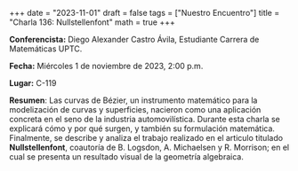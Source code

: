 +++
date  = "2023-11-01"
draft = false
tags  = ["Nuestro Encuentro"]
title = "Charla 136: Nullstellenfont"
math  = true
+++

**Conferencista:** Diego Alexander Castro Ávila, Estudiante Carrera de Matemáticas UPTC.

**Fecha:** Miércoles 1 de noviembre de 2023, 2:00 p.m.

**Lugar:** C-119

**Resumen**: Las curvas de Bézier, un instrumento matemático para la modelización de curvas y superficies, nacieron como una aplicación concreta en el seno de la industria automovilística. Durante esta charla se explicará cómo y por qué surgen, y también su formulación matemática. Finalmente, se describe y analiza el trabajo realizado en el articulo titulado **Nullstellenfont**, coautoría de B. Logsdon, A. Michaelsen y R. Morrison; en el cual se presenta un resultado visual de la geometría algebraica.
